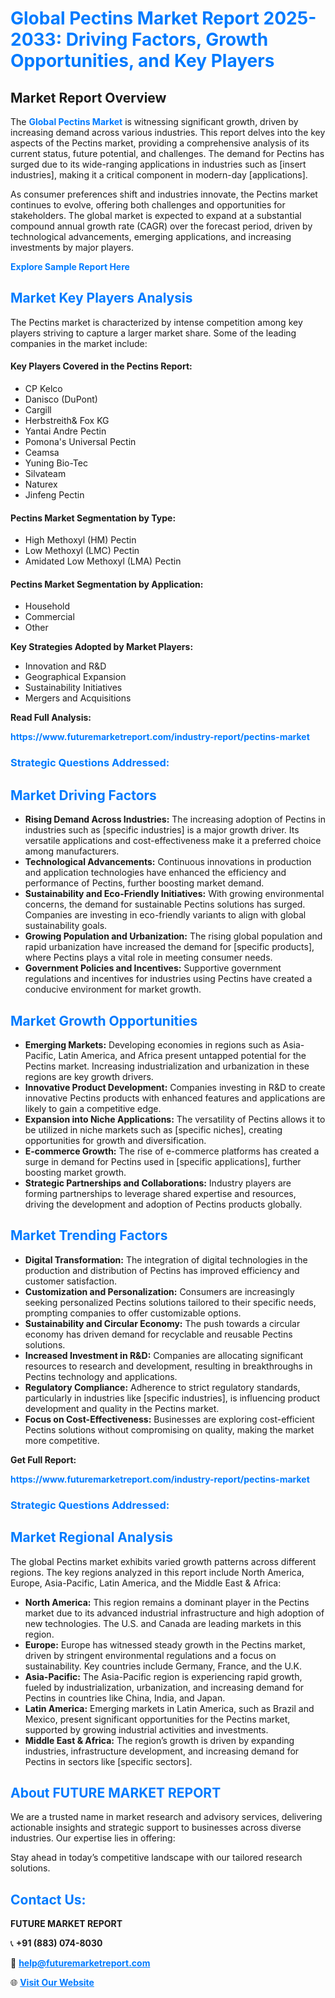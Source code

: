 <h1 style="color: #007BFF;">Global Pectins Market Report 2025-2033: Driving Factors, Growth Opportunities, and Key Players</h1>

<section id="overview">
<h2>Market Report Overview</h2>
<p>The <a href="https://www.futuremarketreport.com/industry-report/pectins-market" style="color: #007BFF; text-decoration: none;"><strong>Global Pectins Market</strong></a> is witnessing significant growth, driven by increasing demand across various industries. This report delves into the key aspects of the Pectins market, providing a comprehensive analysis of its current status, future potential, and challenges. The demand for Pectins has surged due to its wide-ranging applications in industries such as [insert industries], making it a critical component in modern-day [applications].</p>
<p>As consumer preferences shift and industries innovate, the Pectins market continues to evolve, offering both challenges and opportunities for stakeholders. The global market is expected to expand at a substantial compound annual growth rate (CAGR) over the forecast period, driven by technological advancements, emerging applications, and increasing investments by major players.</p>
</section>

<section id="overview">
<p><a href="https://www.futuremarketreport.com/request-sample/reportId=89407" style="color: #007BFF; text-decoration: none;"><strong>Explore Sample Report Here</strong></a></p>
</section>

<section id="key-players">
<h2 style="color: #007BFF;">Market Key Players Analysis</h2>
<p>The Pectins market is characterized by intense competition among key players striving to capture a larger market share. Some of the leading companies in the market include:</p>
<h4>Key Players Covered in the Pectins Report:</h4>
<ul><li>CP Kelco</li><li>Danisco (DuPont)</li><li>Cargill</li><li>Herbstreith&amp; Fox KG</li><li>Yantai Andre Pectin</li><li>Pomona&#039;s Universal Pectin</li><li>Ceamsa</li><li>Yuning Bio-Tec</li><li>Silvateam</li><li>Naturex</li><li>Jinfeng Pectin</li></ul>
<h4>Pectins Market Segmentation by Type:</h4>
<ul><li>High Methoxyl (HM) Pectin</li><li>Low Methoxyl (LMC) Pectin</li><li>Amidated Low Methoxyl (LMA) Pectin</li></ul>

<h4>Pectins Market Segmentation by Application:</h4>
<ul><li>Household</li><li>Commercial</li><li>Other</li></ul>
<p><strong>Key Strategies Adopted by Market Players:</strong></p>
<ul>
<li>Innovation and R&D</li>
<li>Geographical Expansion</li>
<li>Sustainability Initiatives</li>
<li>Mergers and Acquisitions</li>
</ul>
</section>

<section>
<p><strong>Read Full Analysis: </strong></p><a href="https://www.futuremarketreport.com/industry-report/pectins-market" style="color: #007BFF; text-decoration: none;"><strong>https://www.futuremarketreport.com/industry-report/pectins-market</strong></a>
<h3 style="color: #007BFF;">Strategic Questions Addressed:</h3>
</section>

<section id="driving-factors">
<h2 style="color: #007BFF;">Market Driving Factors</h2>
<ul>
<li><strong>Rising Demand Across Industries:</strong> The increasing adoption of Pectins in industries such as [specific industries] is a major growth driver. Its versatile applications and cost-effectiveness make it a preferred choice among manufacturers.</li>
<li><strong>Technological Advancements:</strong> Continuous innovations in production and application technologies have enhanced the efficiency and performance of Pectins, further boosting market demand.</li>
<li><strong>Sustainability and Eco-Friendly Initiatives:</strong> With growing environmental concerns, the demand for sustainable Pectins solutions has surged. Companies are investing in eco-friendly variants to align with global sustainability goals.</li>
<li><strong>Growing Population and Urbanization:</strong> The rising global population and rapid urbanization have increased the demand for [specific products], where Pectins plays a vital role in meeting consumer needs.</li>
<li><strong>Government Policies and Incentives:</strong> Supportive government regulations and incentives for industries using Pectins have created a conducive environment for market growth.</li>
</ul>
</section>

<section id="growth-opportunities">
<h2 style="color: #007BFF;">Market Growth Opportunities</h2>
<ul>
<li><strong>Emerging Markets:</strong> Developing economies in regions such as Asia-Pacific, Latin America, and Africa present untapped potential for the Pectins market. Increasing industrialization and urbanization in these regions are key growth drivers.</li>
<li><strong>Innovative Product Development:</strong> Companies investing in R&D to create innovative Pectins products with enhanced features and applications are likely to gain a competitive edge.</li>
<li><strong>Expansion into Niche Applications:</strong> The versatility of Pectins allows it to be utilized in niche markets such as [specific niches], creating opportunities for growth and diversification.</li>
<li><strong>E-commerce Growth:</strong> The rise of e-commerce platforms has created a surge in demand for Pectins used in [specific applications], further boosting market growth.</li>
<li><strong>Strategic Partnerships and Collaborations:</strong> Industry players are forming partnerships to leverage shared expertise and resources, driving the development and adoption of Pectins products globally.</li>
</ul>
</section>

<section id="trending-factors">
<h2 style="color: #007BFF;">Market Trending Factors</h2>
<ul>
<li><strong>Digital Transformation:</strong> The integration of digital technologies in the production and distribution of Pectins has improved efficiency and customer satisfaction.</li>
<li><strong>Customization and Personalization:</strong> Consumers are increasingly seeking personalized Pectins solutions tailored to their specific needs, prompting companies to offer customizable options.</li>
<li><strong>Sustainability and Circular Economy:</strong> The push towards a circular economy has driven demand for recyclable and reusable Pectins solutions.</li>
<li><strong>Increased Investment in R&D:</strong> Companies are allocating significant resources to research and development, resulting in breakthroughs in Pectins technology and applications.</li>
<li><strong>Regulatory Compliance:</strong> Adherence to strict regulatory standards, particularly in industries like [specific industries], is influencing product development and quality in the Pectins market.</li>
<li><strong>Focus on Cost-Effectiveness:</strong> Businesses are exploring cost-efficient Pectins solutions without compromising on quality, making the market more competitive.</li>
</ul>
</section>

<section>
<p><strong>Get Full Report: </strong></p><a href="https://www.futuremarketreport.com/industry-report/pectins-market" style="color: #007BFF; text-decoration: none;"><strong>https://www.futuremarketreport.com/industry-report/pectins-market</strong></a>
<h3 style="color: #007BFF;">Strategic Questions Addressed:</h3>
</section>


<section id="regional-analysis">
<h2 style="color: #007BFF;">Market Regional Analysis</h2>
<p>The global Pectins market exhibits varied growth patterns across different regions. The key regions analyzed in this report include North America, Europe, Asia-Pacific, Latin America, and the Middle East & Africa:</p>
<ul>
<li><strong>North America:</strong> This region remains a dominant player in the Pectins market due to its advanced industrial infrastructure and high adoption of new technologies. The U.S. and Canada are leading markets in this region.</li>
<li><strong>Europe:</strong> Europe has witnessed steady growth in the Pectins market, driven by stringent environmental regulations and a focus on sustainability. Key countries include Germany, France, and the U.K.</li>
<li><strong>Asia-Pacific:</strong> The Asia-Pacific region is experiencing rapid growth, fueled by industrialization, urbanization, and increasing demand for Pectins in countries like China, India, and Japan.</li>
<li><strong>Latin America:</strong> Emerging markets in Latin America, such as Brazil and Mexico, present significant opportunities for the Pectins market, supported by growing industrial activities and investments.</li>
<li><strong>Middle East & Africa:</strong> The region’s growth is driven by expanding industries, infrastructure development, and increasing demand for Pectins in sectors like [specific sectors].</li>
</ul>
</section>

<footer>
<h2 style="color: #007BFF;">About FUTURE MARKET REPORT</h2>
<p>We are a trusted name in market research and advisory services, delivering actionable insights and strategic support to businesses across diverse industries. Our expertise lies in offering:</p>

<p>Stay ahead in today’s competitive landscape with our tailored research solutions.</p>

<h2 style="color: #007BFF;">Contact Us:</h2>
<p><strong>FUTURE MARKET REPORT</strong></p>
<p>📞 <strong>+91 (883) 074-8030</strong></p>
<p>📧 <strong><a href="mailto:help@futuremarketreport.com" style="color: #007BFF;">help@futuremarketreport.com</a></strong></p>
<p>🌐 <strong><a href="https://www.futuremarketreport.com/" style="color: #007BFF;">Visit Our Website</a></strong></p>
</footer>